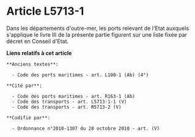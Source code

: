# Article L5713-1

Dans les départements d'outre-mer, les ports relevant de l'Etat auxquels s'applique le livre III de la présente partie
figurent sur une liste fixée par décret en Conseil d'Etat.

**Liens relatifs à cet article**

	**Anciens textes**:

	  - Code des ports maritimes - art. L100-1 (Ab) (4°)

	**Cité par**:

	  - Code des ports maritimes - art. R163-1 (Ab)
	  - Code des transports - art. L5713-1-1 (V)
	  - Code des transports - art. R5713-2 (V)

	**Codifié par**:

	  - Ordonnance n°2010-1307 du 28 octobre 2010 - art. (V)

